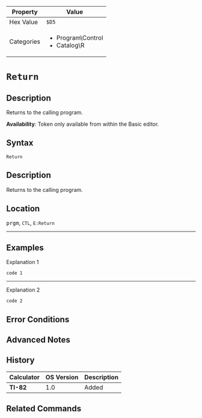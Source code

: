 | Property      | Value |
|---------------|-------|
| Hex Value     | `$D5`|
| Categories    | <ul><li>Program\Control</li><li>Catalog\R</li></ul> |

# `Return`

## Description
Returns to the calling program.


<b>Availability</b>: Token only available from within the Basic editor.

## Syntax
`Return`

## Description
Returns to the calling program.

## Location
<kbd>prgm</kbd>, `CTL`, `E:Return`
<hr>

## Examples

Explanation 1
```ti-basic
code 1
```
---
Explanation 2
```ti-basic
code 2
```

## Error Conditions


## Advanced Notes


## History
| Calculator | OS Version | Description |
|------------|------------|-------------|
| <b>TI-82</b> | 1.0 | Added

## Related Commands

    